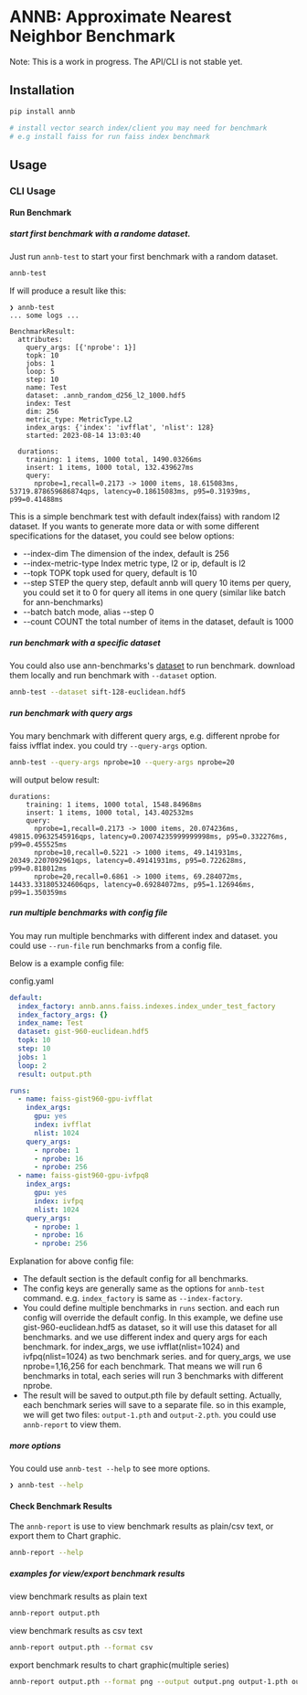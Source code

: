 # ANNB: Approximate Nearest Neighbor Benchmark

Note: This is a work in progress. The API/CLI is not stable yet.

## Installation

```bash
pip install annb

# install vector search index/client you may need for benchmark
# e.g install faiss for run faiss index benchmark
```

## Usage

### CLI Usage

#### Run Benchmark

##### start first benchmark with a randome dataset.

Just run `annb-test` to start your first benchmark with a random dataset.

```bash
annb-test
```

If will produce a result like this:

```plain
❯ annb-test
... some logs ...

BenchmarkResult:
  attributes:
    query_args: [{'nprobe': 1}]
    topk: 10
    jobs: 1
    loop: 5
    step: 10
    name: Test
    dataset: .annb_random_d256_l2_1000.hdf5
    index: Test
    dim: 256
    metric_type: MetricType.L2
    index_args: {'index': 'ivfflat', 'nlist': 128}
    started: 2023-08-14 13:03:40

  durations:
    training: 1 items, 1000 total, 1490.03266ms
    insert: 1 items, 1000 total, 132.439627ms
    query:
      nprobe=1,recall=0.2173 -> 1000 items, 18.615083ms, 53719.878659686874qps, latency=0.18615083ms, p95=0.31939ms, p99=0.41488ms
```

This is a simple benchmark test with default index(faiss) with random l2 dataset.
If you wants to generate more data or with some different specifications for the dataset, you could see below options:
  - --index-dim         The dimension of the index, default is 256
  - --index-metric-type   Index metric type, l2 or ip, default is l2
  - --topk TOPK           topk used for query, default is 10
  - --step STEP           the query step, default annb will query 10 items per query, you could set it to 0 for query all items in one query (similar like batch for ann-benchmarks)
  - --batch               batch mode, alias --step 0
  - --count COUNT         the total number of items in the dataset, default is 1000

##### run benchmark with a specific dataset

You could also use ann-benchmarks's [dataset](https://github.com/erikbern/ann-benchmarks#data-sets) to run benchmark. download them locally and run benchmark with `--dataset` option.

```bash
annb-test --dataset sift-128-euclidean.hdf5
```

##### run benchmark with query args
You mary benchmark with different query args, e.g. different nprobe for faiss ivfflat index. you could try `--query-args` option.

```bash
annb-test --query-args nprobe=10 --query-args nprobe=20
```

will output below result:

```plain
durations:
    training: 1 items, 1000 total, 1548.84968ms
    insert: 1 items, 1000 total, 143.402532ms
    query:
      nprobe=1,recall=0.2173 -> 1000 items, 20.074236ms, 49815.09632545916qps, latency=0.20074235999999998ms, p95=0.332276ms, p99=0.455525ms
      nprobe=10,recall=0.5221 -> 1000 items, 49.141931ms, 20349.2207092961qps, latency=0.49141931ms, p95=0.722628ms, p99=0.818012ms
      nprobe=20,recall=0.6861 -> 1000 items, 69.284072ms, 14433.331805324606qps, latency=0.69284072ms, p95=1.126946ms, p99=1.350359ms
```

##### run multiple benchmarks with config file
You may run multiple benchmarks with different index and dataset. you could use `--run-file` run benchmarks from a config file.

Below is a example config file:

config.yaml

```yaml
default:
  index_factory: annb.anns.faiss.indexes.index_under_test_factory
  index_factory_args: {}
  index_name: Test
  dataset: gist-960-euclidean.hdf5
  topk: 10
  step: 10
  jobs: 1
  loop: 2
  result: output.pth

runs:
  - name: faiss-gist960-gpu-ivfflat
    index_args:
      gpu: yes
      index: ivfflat
      nlist: 1024
    query_args:
      - nprobe: 1
      - nprobe: 16
      - nprobe: 256
  - name: faiss-gist960-gpu-ivfpq8
    index_args:
      gpu: yes
      index: ivfpq
      nlist: 1024
    query_args:
      - nprobe: 1
      - nprobe: 16
      - nprobe: 256
```

Explanation for above config file:
- The default section is the default config for all benchmarks.
- The config keys are generally same as the options for `annb-test` command. e.g. `index_factory` is same as `--index-factory`.
- You could define multiple benchmarks in `runs` section. and each run config will override the default config. In this example, we define use gist-960-euclidean.hdf5 as dataset, so it will use this dataset for all benchmarks. and we use different index and query args for each benchmark. for index_args, we use ivfflat(nlist=1024) and ivfpq(nlist=1024) as two benchmark series. and for query_args, we use nprobe=1,16,256 for each benchmark. That means we will run 6 benchmarks in total, each series will run 3 benchmarks with different nprobe.
- The result will be saved to output.pth file by default setting. Actually, each benchmark series will save to a separate file. so in this example, we will get two files: `output-1.pth` and `output-2.pth`. you could use `annb-report` to view them.


##### more options

You could use `annb-test --help` to see more options.

```bash
❯ annb-test --help
```


#### Check Benchmark Results

The `annb-report` is use to view benchmark results as plain/csv text, or export them to Chart graphic.

```bash
annb-report --help
```

##### examples for view/export benchmark results

view benchmark results as plain text

```bash
annb-report output.pth
```

view benchmark results as csv text

```bash
annb-report output.pth --format csv
```

export benchmark results to chart graphic(multiple series)

```bash
annb-report output.pth --format png --output output.png output-1.pth output-2.pth
```
